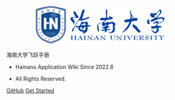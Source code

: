 <p align="center">
  <a href="https://www.hainanu.edu.cn/">
    <img alt="Hainan University" src="src/_media/Hainan-University-Logo.jpg" height="100">
  </a>
</p>


<middle>海南大学飞跃手册</middle>




- Hainanu Application Wiki Since 2022.6

- All Rights Reserved.

[GitHub](https://github.com/SUSTech-Application/SUSTechapplication)
[Get Started](#海南大学飞跃手册)
